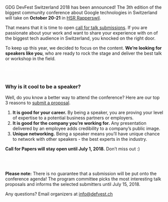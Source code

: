 GDG DevFest Switzerland 2018 has been announced! The 3th edition of the biggest community conference about Google technologies in Switzerland will take on **October 20-21** in [HSR Rapperswil](https://www.hsr.ch).

That means that it is time to open [call for talk submissions](http://bit.ly/dfch18-c4p). If you are passionate about your work and want to share your experience with on of the biggest tech audience in Switzerland, you knocked on the right door.

To keep up this year, we decided to focus on the content. **We’re looking for speakers like you**, who are ready to rock the stage and deliver the best talk or workshop in the field.
<div class="text-center">
<a href="http://bit.ly/dfch18-c4p" target="_blank" class="style-scope header-content" style="color: white; ">
  <paper-button class="primary style-scope header-content x-scope paper-button-0" raised="" role="button" tabindex="0" animated="" aria-disabled="false" elevation="1">Submit a proposal</paper-button>
</a>
</div>

<br/>

### Why is it cool to be a speaker?

Well, do you know a better way to attend the conference? Here are our top 3 reasons to [submit a proposal](http://bit.ly/dfch18-c4p).

1. **It is good for your career.** By being a speaker, you are proving your level of expertise to a potential business partners or employers.
2. **It is good for the company you’re working for.** Any presentation delivered by an employee adds credibility to a company’s public image.
3. **Unique networking.** Being a speaker means you’ll have unique chance to network with other speakers - the best experts in the industry.

**Call for Papers will stay open until July 1, 2018.** Don’t miss out :)

<div class="text-center">
<a href="http://bit.ly/dfch18-c4p" target="_blank" class="style-scope header-content" style="color: white; ">
  <paper-button class="primary style-scope header-content x-scope paper-button-0" raised="" role="button" tabindex="0" animated="" aria-disabled="false" elevation="1">Submit a proposal</paper-button>
</a>
</div>
<br/>

**Please note:** There is no guarantee that a submission will be put onto the conference agenda! The program committee picks the most interesting talk proposals and informs the selected submitters until July 15, 2018.

Any questions? Email organizers at [info@defvest.ch](mailto:info@defvest.ch)



